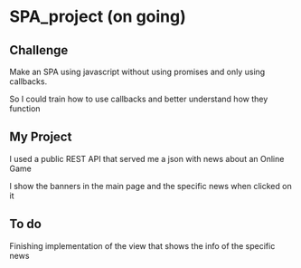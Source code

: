 # SPA_project (on going)

<h2>Challenge</h2>
<p> Make an SPA using javascript without using promises and only using callbacks.</p>
<p> So I could train how to use callbacks and better understand how they function</p>

<h2>My Project</h2>
<p> I used a public REST API that served me a json with news about an Online Game </p>
<p> I show the banners in the main page and the specific news when clicked on it</p>

<h2>To do</h2>
<p> Finishing implementation of the view that shows the info of the specific news </p>
